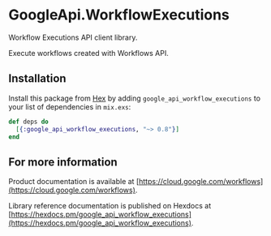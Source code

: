 # GoogleApi.WorkflowExecutions

Workflow Executions API client library.

Execute workflows created with Workflows API.

## Installation

Install this package from [Hex](https://hex.pm) by adding
`google_api_workflow_executions` to your list of dependencies in `mix.exs`:

```elixir
def deps do
  [{:google_api_workflow_executions, "~> 0.8"}]
end
```

## For more information

Product documentation is available at [https://cloud.google.com/workflows](https://cloud.google.com/workflows).

Library reference documentation is published on Hexdocs at
[https://hexdocs.pm/google_api_workflow_executions](https://hexdocs.pm/google_api_workflow_executions).
